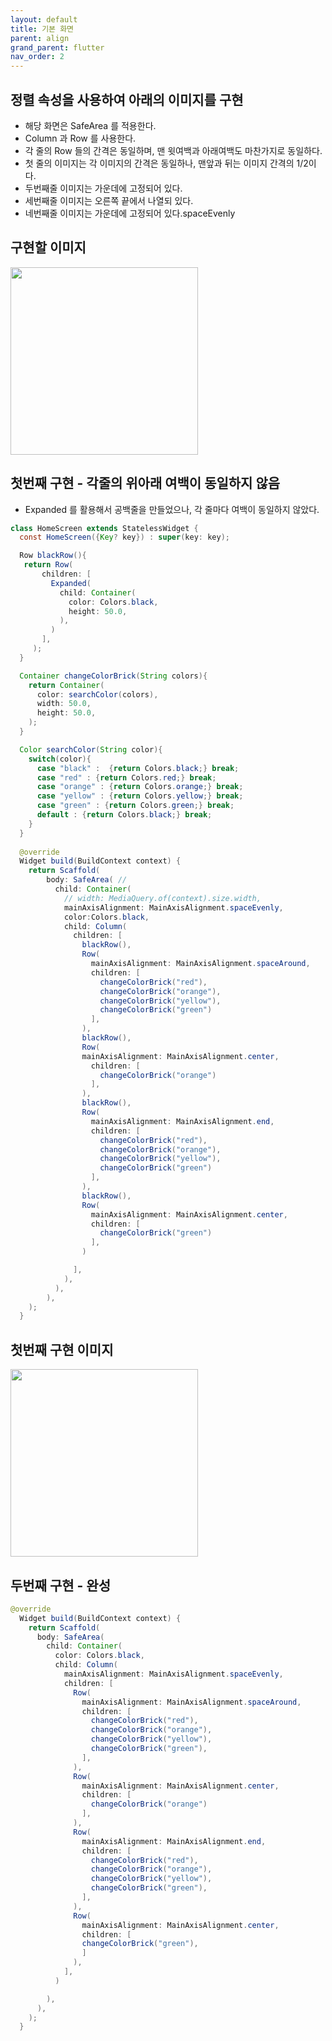 ```yaml
---
layout: default
title: 기본 화면
parent: align
grand_parent: flutter
nav_order: 2
---
```


## 정렬 속성을 사용하여 아래의 이미지를 구현
- 해당 화면은 SafeArea 를 적용한다.
- Column 과 Row 를 사용한다. 
- 각 줄의 Row 들의 간격은 동일하며, 맨 윗여백과 아래여백도 마찬가지로 동일하다.
- 첫 줄의 이미지는 각 이미지의 간격은 동일하나, 맨앞과 뒤는 이미지 간격의 1/2이다. 
- 두번째줄 이미지는 가운데에 고정되어 있다.
- 세번째줄 이미지는 오른쪽 끝에서 나열되 있다. 
- 네번째줄 이미지는 가운데에 고정되어 있다.spaceEvenly 

## 구현할 이미지
<img src = "https://user-images.githubusercontent.com/71206860/190420940-739d1cb9-ff36-435c-a3c0-49ab0ea49470.png" width = "300" />



## 첫번째 구현 - 각줄의 위아래 여백이 동일하지 않음
  - Expanded 를 활용해서 공백줄을 만들었으나, 각 줄마다 여백이 동일하지 않았다.

```java
class HomeScreen extends StatelessWidget {
  const HomeScreen({Key? key}) : super(key: key);

  Row blackRow(){
   return Row(
       children: [
         Expanded(
           child: Container(
             color: Colors.black,
             height: 50.0,
           ),
         )
       ],
     );
  }

  Container changeColorBrick(String colors){
    return Container(
      color: searchColor(colors),
      width: 50.0,
      height: 50.0,
    );
  }

  Color searchColor(String color){
    switch(color){
      case "black" :  {return Colors.black;} break;
      case "red" : {return Colors.red;} break;
      case "orange" : {return Colors.orange;} break;
      case "yellow" : {return Colors.yellow;} break;
      case "green" : {return Colors.green;} break;
      default : {return Colors.black;} break;
    }
  }
  
  @override
  Widget build(BuildContext context) {
    return Scaffold(
        body: SafeArea( //
          child: Container(
            // width: MediaQuery.of(context).size.width,
            mainAxisAlignment: MainAxisAlignment.spaceEvenly,
            color:Colors.black,
            child: Column(
              children: [
                blackRow(),
                Row(
                  mainAxisAlignment: MainAxisAlignment.spaceAround,
                  children: [
                    changeColorBrick("red"),
                    changeColorBrick("orange"),
                    changeColorBrick("yellow"),
                    changeColorBrick("green")
                  ],
                ),
                blackRow(),
                Row(
                mainAxisAlignment: MainAxisAlignment.center,
                  children: [
                    changeColorBrick("orange")
                  ],
                ),
                blackRow(),
                Row(
                  mainAxisAlignment: MainAxisAlignment.end,
                  children: [
                    changeColorBrick("red"),
                    changeColorBrick("orange"),
                    changeColorBrick("yellow"),
                    changeColorBrick("green")
                  ],
                ),
                blackRow(),
                Row(
                  mainAxisAlignment: MainAxisAlignment.center,
                  children: [
                    changeColorBrick("green")
                  ],
                )

              ],
            ),
          ),
        ),
    );
  }
```

## 첫번째 구현 이미지
<img src = "https://user-images.githubusercontent.com/71206860/190420732-18233162-8ba5-40de-ad88-daf7398d6952.png" width="300"/>



## 두번째 구현 - 완성

```java
@override
  Widget build(BuildContext context) {
    return Scaffold(
      body: SafeArea(
        child: Container(
          color: Colors.black,
          child: Column(
            mainAxisAlignment: MainAxisAlignment.spaceEvenly,
            children: [
              Row(
                mainAxisAlignment: MainAxisAlignment.spaceAround,
                children: [
                  changeColorBrick("red"),
                  changeColorBrick("orange"),
                  changeColorBrick("yellow"),
                  changeColorBrick("green"),
                ],
              ),
              Row(
                mainAxisAlignment: MainAxisAlignment.center,
                children: [
                  changeColorBrick("orange")
                ],
              ),
              Row(
                mainAxisAlignment: MainAxisAlignment.end,
                children: [
                  changeColorBrick("red"),
                  changeColorBrick("orange"),
                  changeColorBrick("yellow"),
                  changeColorBrick("green"),
                ],
              ),
              Row(
                mainAxisAlignment: MainAxisAlignment.center,
                children: [
                changeColorBrick("green"),
                ]
              ),
            ],
          )

        ),
      ),
    );
  }

```

